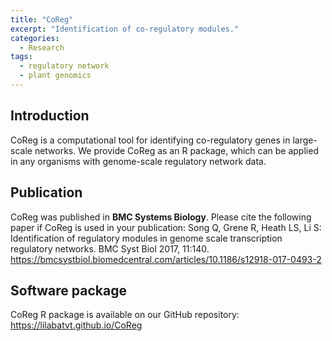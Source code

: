 ```yaml
---
title: "CoReg"
excerpt: "Identification of co-regulatory modules."
categories:
  - Research
tags:
  - regulatory network
  - plant genomics
---
```

## Introduction
CoReg is a computational tool for identifying co-regulatory genes in large-scale networks. We provide CoReg as an R package, which can be applied in any organisms with genome-scale regulatory network data.

## Publication
CoReg was published in **BMC Systems Biology**. Please cite the following paper if CoReg is used in your publication:
Song Q, Grene R, Heath LS, Li S: Identification of regulatory modules in genome scale transcription regulatory networks. BMC Syst Biol 2017, 11:140.
https://bmcsystbiol.biomedcentral.com/articles/10.1186/s12918-017-0493-2

## Software package
CoReg R package is available on our GitHub repository: https://lilabatvt.github.io/CoReg
